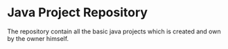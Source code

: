 # Java Project Repository
The repository contain all the basic java projects which is created and own by the owner himself.
